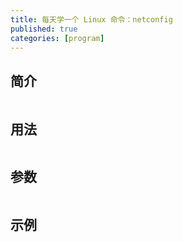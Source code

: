 ```yaml
---
title: 每天学一个 Linux 命令：netconfig
published: true
categories: [program]
---
```


## 简介
```
```

## 用法
```
```

## 参数
```
```

## 示例
```
```
